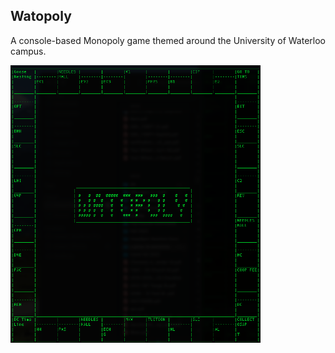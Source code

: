 ## Watopoly

A console-based Monopoly game themed around the University of Waterloo campus.

<img src="/imgs/board.jpg" alt="Watopoly" width="400"/>

